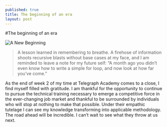 ```yaml
---
published: true
title: The beginning of an era
layout: post
---
```

#The beginning of an era

![A New Beginning](https://jazzedaboutcoding.files.wordpress.com/2015/10/20150905_1926271.jpg?w=508&h=286)

>A lesson learned in remembering to breathe. A firehose of information shoots recursive blasts without base cases at my face, and I am reminded to leave a note for my future self:  “A month ago you didn’t even know how to write a simple for loop, and now look at how far you’ve come.”

As the end of week 2 of my time at Telegraph Academy comes to a close, I find myself filled with gratitude. I am thankful for the opportunity to continue to pursue the technical training necessary to emerge a competitive force in the ever-changing job market and thankful to be surrounded by individuals who will stop at nothing to make that possible. Under their empathic tutelage I can see my knowledge transforming into applicable methodology. The road ahead will be incredible. I can’t wait to see what they throw at us next.
